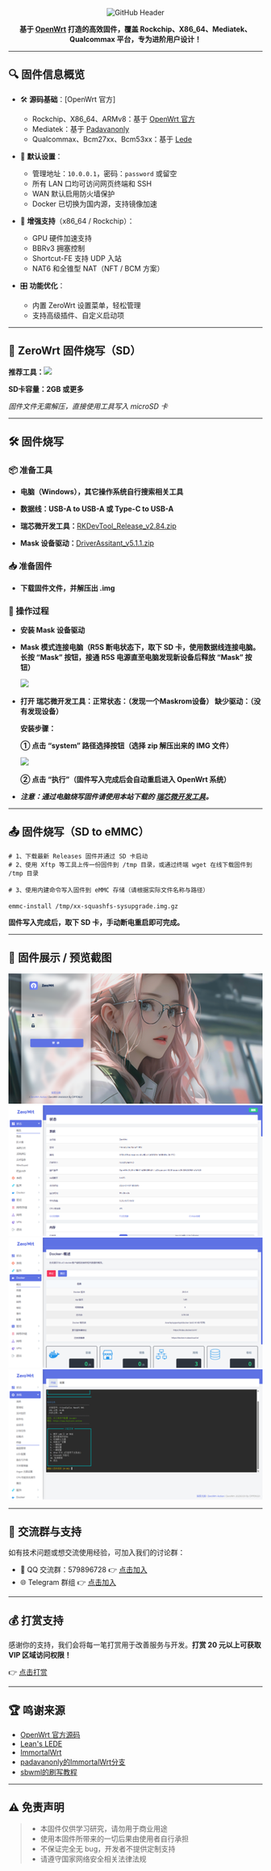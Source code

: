 <div align="center">

![GitHub Header](https://git.kejizero.online/zhao/files/raw/branch/main/images/370035003-6d37cd69-a232-4444-9f91-30e5942a8938.svg)

**基于 [OpenWrt](https://github.com/openwrt/openwrt) 打造的高效固件，覆盖 Rockchip、X86_64、Mediatek、Qualcommax 平台，专为进阶用户设计！**

</div>

---

## 🔍 固件信息概览

- 🛠 **源码基础**：[OpenWrt 官方]
  - Rockchip、X86_64、ARMv8：基于 [OpenWrt 官方](https://github.com/openwrt/openwrt)
  - Mediatek：基于 [Padavanonly](https://github.com/padavanonly/immortalwrt-mt798x-24.10)
  - Qualcommax、Bcm27xx、Bcm53xx：基于 [Lede](https://github.com/coolsnowwolf/lede)

- 🔧 **默认设置**：
  - 管理地址：`10.0.0.1`，密码：`password` 或留空
  - 所有 LAN 口均可访问网页终端和 SSH
  - WAN 默认启用防火墙保护
  - Docker 已切换为国内源，支持镜像加速

- 🚀 **增强支持**（x86_64 / Rockchip）：
  - GPU 硬件加速支持
  - BBRv3 拥塞控制
  - Shortcut-FE 支持 UDP 入站
  - NAT6 和全锥型 NAT（NFT / BCM 方案）

- 🎛 **功能优化**：
  - 内置 ZeroWrt 设置菜单，轻松管理
  - 支持高级插件、自定义启动项

---

## 💾 ZeroWrt 固件烧写（SD）

**推荐工具：**<a href="https://www.balena.io/etcher/" target="_blank" ><img style="height:25px;" src="https://git.kejizero.online/zhao/files/raw/branch/main/images/balena.svg" /></a>

**SD卡容量：2GB 或更多**

*固件文件无需解压，直接使用工具写入 microSD 卡*

------

## 🛠️ 固件烧写

### 📦 准备工具

- **电脑（Windows），其它操作系统自行搜索相关工具**
- **数据线：USB-A to USB-A 或 Type-C to USB-A**
- **瑞芯微开发工具：**<a href="https://media.cooluc.com/%E8%BD%AF%E4%BB%B6/RKDevTool/RKDevTool_Release_v2.84.zip" target="_blank" >RKDevTool_Release_v2.84.zip</a>

- **Mask 设备驱动：**<a href="https://media.cooluc.com/%E8%BD%AF%E4%BB%B6/RKDevTool/DriverAssitant_v5.1.1.zip" target="_blank" >DriverAssitant_v5.1.1.zip</a>

### 📥 准备固件

- **下载固件文件，并解压出 .img**

### 🚀 操作过程

- **安装 Mask 设备驱动**

- **Mask 模式连接电脑（R5S 断电状态下，取下 SD 卡，使用数据线连接电脑。长按 “Mask” 按钮，接通 R5S 电源直至电脑发现新设备后释放 “Mask” 按钮）**

  <img style="height:100px;" src="https://git.kejizero.online/zhao/files/raw/branch/main/images/r5s_mask.webp" />



- **打开 瑞芯微开发工具：正常状态：（发现一个Maskrom设备）  缺少驱动：（没有发现设备）**

  **安装步骤：**
  
  **① 点击 “system” 路径选择按钮（选择 zip 解压出来的 IMG 文件）**
  
  <img src="https://cdn.cooluc.com/r4s/select_firmware.png" />
  
  
  
  **② 点击 “执行”（固件写入完成后会自动重启进入 OpenWrt 系统）**
  
  
  
- ***注意：通过电脑烧写固件请使用本站下载的 [瑞芯微开发工具](https://git.kejizero.online/zhao/files/raw/branch/main/RKDevTool_Release_v2.84.zip)。***

------

## 📤 固件烧写（SD to eMMC）

```shell
# 1、下载最新 Releases 固件并通过 SD 卡启动
# 2、使用 Xftp 等工具上传一份固件到 /tmp 目录，或通过终端 wget 在线下载固件到 /tmp 目录

# 3、使用内建命令写入固件到 eMMC 存储（请根据实际文件名称与路径）

emmc-install /tmp/xx-squashfs-sysupgrade.img.gz

```

**固件写入完成后，取下 SD 卡，手动断电重启即可完成。**

------

## 📂 固件展示 / 预览截图

<div align="center">

![示例图 1](date/0001.png)  
![示例图 2](date/0002.png)  
![示例图 3](date/0003.png)  
![示例图 4](date/0004.png)

</div>

---

## 💬 交流群与支持

如有技术问题或想交流使用经验，可加入我们的讨论群：

- 🧧 QQ 交流群：579896728 👉 [点击加入](https://qm.qq.com/q/oe4EAtvPIO)
- 🌐 Telegram 群组 👉 [点击加入](https://t.me/kejizero)

---

## 💰 打赏支持

感谢你的支持，我们会将每一笔打赏用于改善服务与开发。**打赏 20 元以上可获取 VIP 区域访问权限！**

👉 [点击打赏](https://pay.kejizero.online)

---

## 🏆 鸣谢来源

- [OpenWrt 官方源码](https://github.com/openwrt/openwrt)
- [Lean's LEDE](https://github.com/coolsnowwolf/lede)
- [ImmortalWrt](https://github.com/immortalwrt/immortalwrt)
- [padavanonly的ImmortalWrt分支](https://github.com/padavanonly/immortalwrt-mt798x-24.10)
- [sbwml的刷写教程](https://github.com/sbwml)

---

## ⚠️ 免责声明

> - 本固件仅供学习研究，请勿用于商业用途  
> - 使用本固件所带来的一切后果由使用者自行承担  
> - 不保证完全无 bug，开发者不提供定制支持  
> - 请遵守国家网络安全相关法律法规  
